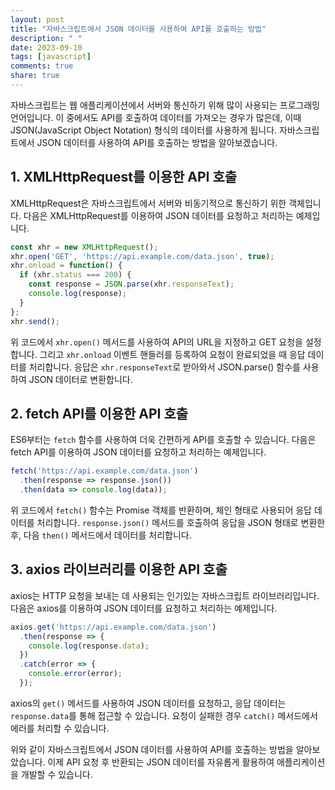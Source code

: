 ```yaml
---
layout: post
title: "자바스크립트에서 JSON 데이터를 사용하여 API를 호출하는 방법"
description: " "
date: 2023-09-10
tags: [javascript]
comments: true
share: true
---
```


자바스크립트는 웹 애플리케이션에서 서버와 통신하기 위해 많이 사용되는 프로그래밍 언어입니다. 이 중에서도 API를 호출하여 데이터를 가져오는 경우가 많은데, 이때 JSON(JavaScript Object Notation) 형식의 데이터를 사용하게 됩니다. 자바스크립트에서 JSON 데이터를 사용하여 API를 호출하는 방법을 알아보겠습니다.

## 1. XMLHttpRequest를 이용한 API 호출

XMLHttpRequest은 자바스크립트에서 서버와 비동기적으로 통신하기 위한 객체입니다. 다음은 XMLHttpRequest를 이용하여 JSON 데이터를 요청하고 처리하는 예제입니다.

```javascript
const xhr = new XMLHttpRequest();
xhr.open('GET', 'https://api.example.com/data.json', true);
xhr.onload = function() {
  if (xhr.status === 200) {
    const response = JSON.parse(xhr.responseText);
    console.log(response);
  }
};
xhr.send();
```

위 코드에서 `xhr.open()` 메서드를 사용하여 API의 URL을 지정하고 GET 요청을 설정합니다. 그리고 `xhr.onload` 이벤트 핸들러를 등록하여 요청이 완료되었을 때 응답 데이터를 처리합니다. 응답은 `xhr.responseText`로 받아와서 JSON.parse() 함수를 사용하여 JSON 데이터로 변환합니다.

## 2. fetch API를 이용한 API 호출

ES6부터는 `fetch` 함수를 사용하여 더욱 간편하게 API를 호출할 수 있습니다. 다음은 fetch API를 이용하여 JSON 데이터를 요청하고 처리하는 예제입니다.

```javascript
fetch('https://api.example.com/data.json')
  .then(response => response.json())
  .then(data => console.log(data));
```

위 코드에서 `fetch()` 함수는 Promise 객체를 반환하며, 체인 형태로 사용되어 응답 데이터를 처리합니다. `response.json()` 메서드를 호출하여 응답을 JSON 형태로 변환한 후, 다음 `then()` 메서드에서 데이터를 처리합니다.

## 3. axios 라이브러리를 이용한 API 호출

axios는 HTTP 요청을 보내는 데 사용되는 인기있는 자바스크립트 라이브러리입니다. 다음은 axios를 이용하여 JSON 데이터를 요청하고 처리하는 예제입니다.

```javascript
axios.get('https://api.example.com/data.json')
  .then(response => {
    console.log(response.data);
  })
  .catch(error => {
    console.error(error);
  });
```

axios의 `get()` 메서드를 사용하여 JSON 데이터를 요청하고, 응답 데이터는 `response.data`를 통해 접근할 수 있습니다. 요청이 실패한 경우 `catch()` 메서드에서 에러를 처리할 수 있습니다.

위와 같이 자바스크립트에서 JSON 데이터를 사용하여 API를 호출하는 방법을 알아보았습니다. 이제 API 요청 후 반환되는 JSON 데이터를 자유롭게 활용하여 애플리케이션을 개발할 수 있습니다.